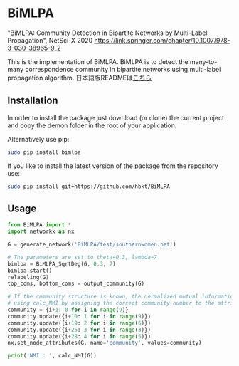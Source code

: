 # BiMLPA
"BiMLPA: Community Detection in Bipartite Networks by Multi-Label Propagation", NetSci-X 2020
https://link.springer.com/chapter/10.1007/978-3-030-38965-9_2

This is the implementation of BiMLPA.
BiMLPA is to detect the many-to-many correspondence community in bipartite networks using multi-label propagation algorithm.
日本語版READMEは[こちら](https://github.com/hbkt/BiMLPA/blob/master/READMEja.md)

## Installation 

In order to install the package just download (or clone) the current project and copy the demon folder in the root of your application.

Alternatively use pip:
```bash
sudo pip install bimlpa
```

If you like to install the latest version of the package from the repository use:
```bash
sudo pip install git+https://github.com/hbkt/BiMLPA
```


## Usage

```python
from BiMLPA import *
import networkx as nx

G = generate_network('BiMLPA/test/southernwomen.net')

# The parameters are set to theta=0.3, lambda=7
bimlpa = BiMLPA_SqrtDeg(G, 0.3, 7)
bimlpa.start()
relabeling(G)
top_coms, bottom_coms = output_community(G)

# If the community structure is known, the normalized mutual information score can be calculated
# using calc_NMI by assigning the correct community number to the attribute 'community' of the node.
community = {i+1: 0 for i in range(9)}
community.update({i+10: 1 for i in range(9)})
community.update({i+19: 2 for i in range(6)})
community.update({i+25: 3 for i in range(3)})
community.update({i+28: 4 for i in range(5)})
nx.set_node_attributes(G, name='community', values=community)

print('NMI : ', calc_NMI(G))
```
